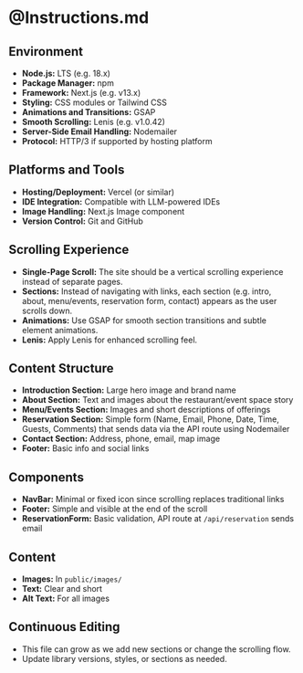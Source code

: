 # @Instructions.md

## Environment
- **Node.js:** LTS (e.g. 18.x)
- **Package Manager:** npm
- **Framework:** Next.js (e.g. v13.x)
- **Styling:** CSS modules or Tailwind CSS
- **Animations and Transitions:** GSAP
- **Smooth Scrolling:** Lenis (e.g. v1.0.42)
- **Server-Side Email Handling:** Nodemailer
- **Protocol:** HTTP/3 if supported by hosting platform

## Platforms and Tools
- **Hosting/Deployment:** Vercel (or similar)
- **IDE Integration:** Compatible with LLM-powered IDEs
- **Image Handling:** Next.js Image component
- **Version Control:** Git and GitHub

## Scrolling Experience
- **Single-Page Scroll:** The site should be a vertical scrolling experience instead of separate pages.
- **Sections:** Instead of navigating with links, each section (e.g. intro, about, menu/events, reservation form, contact) appears as the user scrolls down.
- **Animations:** Use GSAP for smooth section transitions and subtle element animations.
- **Lenis:** Apply Lenis for enhanced scrolling feel.

## Content Structure
- **Introduction Section:** Large hero image and brand name
- **About Section:** Text and images about the restaurant/event space story
- **Menu/Events Section:** Images and short descriptions of offerings
- **Reservation Section:** Simple form (Name, Email, Phone, Date, Time, Guests, Comments) that sends data via the API route using Nodemailer
- **Contact Section:** Address, phone, email, map image
- **Footer:** Basic info and social links

## Components
- **NavBar:** Minimal or fixed icon since scrolling replaces traditional links
- **Footer:** Simple and visible at the end of the scroll
- **ReservationForm:** Basic validation, API route at `/api/reservation` sends email

## Content
- **Images:** In `public/images/`
- **Text:** Clear and short
- **Alt Text:** For all images

## Continuous Editing
- This file can grow as we add new sections or change the scrolling flow.
- Update library versions, styles, or sections as needed.
